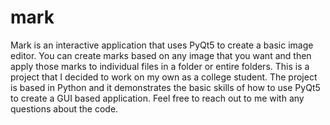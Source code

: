 # mark
Mark is an interactive application that uses PyQt5 to create a basic image editor. You can create marks based on any image that you want and then apply those marks to individual files in a folder or entire folders. This is a project that I decided to work on my own as a college student. The project is based in Python and it demonstrates the basic skills of how to use PyQt5 to create a GUI based application. Feel free to reach out to me with any questions about the code.

